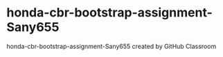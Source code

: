 # honda-cbr-bootstrap-assignment-Sany655
honda-cbr-bootstrap-assignment-Sany655 created by GitHub Classroom
